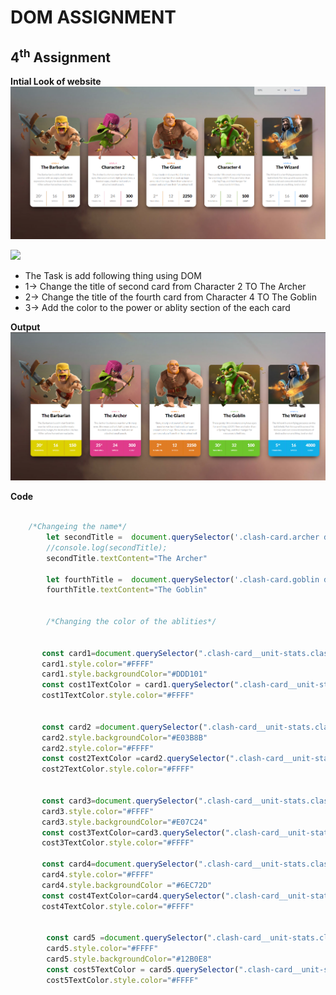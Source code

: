  # DOM ASSIGNMENT #

 ## 4<sup>th</sup> Assignment ##
**Intial Look of website**
 ![](./Solution/intial.png)

![](https://img.shields.io/badge/-Task--1-brightgreen)

- The Task is add following thing using DOM 
 - 1-> Change the title of second card from Character 2 TO The Archer
 - 2-> Change the title of the fourth card from Character 4 TO The Goblin
 - 3-> Add the color to the power or ablity section of the each card

**Output**
![img](./Solution/output.png)

**Code**

``` javascript
    
    /*Changeing the name*/
        let secondTitle =  document.querySelector('.clash-card.archer div:nth-of-type(3)');
        //console.log(secondTitle);
        secondTitle.textContent="The Archer"

        let fourthTitle =  document.querySelector('.clash-card.goblin div:nth-of-type(3)');
        fourthTitle.textContent="The Goblin"


        /*Changing the color of the ablities*/


       const card1=document.querySelector(".clash-card__unit-stats.clash-card__unit-stats--barbarian.clearfix")
       card1.style.color="#FFFF"
       card1.style.backgroundColor="#DDD101"
       const cost1TextColor = card1.querySelector(".clash-card__unit-stats.clash-card__unit-stats--barbarian.clearfix div:nth-of-type(3)")
       cost1TextColor.style.color="#FFFF"


       const card2 =document.querySelector(".clash-card__unit-stats.clash-card__unit-stats--archer.clearfix")
       card2.style.backgroundColor="#E03B8B"
       card2.style.color="#FFFF"
       const cost2TextColor =card2.querySelector(".clash-card__unit-stats.clash-card__unit-stats--archer.clearfix div:nth-of-type(3)")
       cost2TextColor.style.color="#FFFF"


       const card3=document.querySelector(".clash-card__unit-stats.clash-card__unit-stats--giant.clearfix")
       card3.style.color="#FFFF"
       card3.style.backgroundColor="#E07C24"
       const cost3TextColor=card3.querySelector(".clash-card__unit-stats.clash-card__unit-stats--giant.clearfix div:nth-of-type(3)")
       cost3TextColor.style.color="#FFFF"

       const card4=document.querySelector(".clash-card__unit-stats.clash-card__unit-stats--goblin.clearfix")
       card4.style.color="#FFFF"
       card4.style.backgroundColor ="#6EC72D"
       const cost4TextColor=card4.querySelector(".clash-card__unit-stats.clash-card__unit-stats--goblin.clearfix div:nth-of-type(3)")
       cost4TextColor.style.color="#FFFF"


        const card5 =document.querySelector(".clash-card__unit-stats.clash-card__unit-stats--wizard.clearfix")
        card5.style.color="#FFFF"
        card5.style.backgroundColor="#12B0E8"
        const cost5TextColor = card5.querySelector(".clash-card__unit-stats.clash-card__unit-stats--wizard.clearfix div:nth-of-type(3)")
        cost5TextColor.style.color="#FFFF"
        
 ```
 



